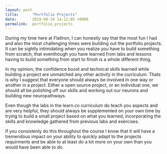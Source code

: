 ```yaml
---
layout: post
title:      "Portfolio Projects"
date:       2019-08-19 14:12:05 +0000
permalink:  portfolio_projects
---
```



During my time here at FlatIron, I can honestly say that the most fun I had and also the most challenging times were building out the portfolio projects.  It can be sightly intimidating when you realize you have to build something from scratch, that eventhough you have learned from labs and lessons having to build something from start to finish is a whole different thing. 

In my opinion,  the confidence boost and technical skills learned while building a project are unmatched any other activity in the curriculum.  Thats is why I suggest that everyone should always be involved in one way or another in a project. Either a open source project, or an individual one, we should all be polishing off our skills and working out our neurons and building new neuropathways. 

Even though the labs in the learn.co curriculum do teach you aspects and are very helpful, they should always be supplemented on your own time by trying to build a small project based on what you learned, incorporating the skills and knowledge gathered from previous labs and exercises. 

If you consistenly do this throughout the course I know that it will have a tremendous impact on your ability to quickly adapt to the projects requirments and be able to at least do a lot more on your own than you would have been able to do. 


